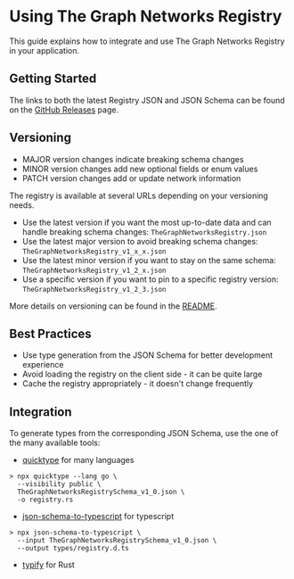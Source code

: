 # Using The Graph Networks Registry

This guide explains how to integrate and use The Graph Networks Registry in your application.

## Getting Started

The links to both the latest Registry JSON and JSON Schema can be found on the [GitHub Releases](https://github.com/graphprotocol/networks-registry/releases) page.

## Versioning

- MAJOR version changes indicate breaking schema changes
- MINOR version changes add new optional fields or enum values
- PATCH version changes add or update network information

The registry is available at several URLs depending on your versioning needs.

- Use the latest version if you want the most up-to-date data and can handle breaking schema changes: `TheGraphNetworksRegistry.json`
- Use the latest major version to avoid breaking schema changes: `TheGraphNetworksRegistry_v1_x_x.json`
- Use the latest minor version if you want to stay on the same schema: `TheGraphNetworksRegistry_v1_2_x.json`
- Use a specific version if you want to pin to a specific registry version: `TheGraphNetworksRegistry_v1_2_3.json`

More details on versioning can be found in the [README](https://github.com/graphprotocol/networks-registry#versioning).

## Best Practices

- Use type generation from the JSON Schema for better development experience
- Avoid loading the registry on the client side - it can be quite large
- Cache the registry appropriately - it doesn't change frequently

## Integration

To generate types from the corresponding JSON Schema, use the one of the many available tools:

- [quicktype](https://github.com/quicktype/quicktype) for many languages
```
> npx quicktype --lang go \
  --visibility public \
  TheGraphNetworksRegistrySchema_v1_0.json \
  -o registry.rs

```

- [json-schema-to-typescript](https://github.com/bcherny/json-schema-to-typescript) for typescript
```
> npx json-schema-to-typescript \
  --input TheGraphNetworksRegistrySchema_v1_0.json \
  --output types/registry.d.ts
```

- [typify](https://github.com/oxidecomputer/typify) for Rust

